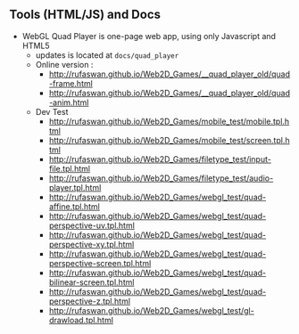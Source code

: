 ## Tools (HTML/JS) and Docs

* WebGL Quad Player is one-page web app, using only Javascript and HTML5
  * updates is located at `docs/quad_player`
  * Online version :
    * http://rufaswan.github.io/Web2D_Games/__quad_player_old/quad-frame.html
    * http://rufaswan.github.io/Web2D_Games/__quad_player_old/quad-anim.html
  * Dev Test
    * http://rufaswan.github.io/Web2D_Games/mobile_test/mobile.tpl.html
    * http://rufaswan.github.io/Web2D_Games/mobile_test/screen.tpl.html
    * http://rufaswan.github.io/Web2D_Games/filetype_test/input-file.tpl.html
    * http://rufaswan.github.io/Web2D_Games/filetype_test/audio-player.tpl.html
    * http://rufaswan.github.io/Web2D_Games/webgl_test/quad-affine.tpl.html
    * http://rufaswan.github.io/Web2D_Games/webgl_test/quad-perspective-uv.tpl.html
    * http://rufaswan.github.io/Web2D_Games/webgl_test/quad-perspective-xy.tpl.html
    * http://rufaswan.github.io/Web2D_Games/webgl_test/quad-perspective-screen.tpl.html
    * http://rufaswan.github.io/Web2D_Games/webgl_test/quad-bilinear-screen.tpl.html
    * http://rufaswan.github.io/Web2D_Games/webgl_test/quad-perspective-z.tpl.html
    * http://rufaswan.github.io/Web2D_Games/webgl_test/gl-drawload.tpl.html

